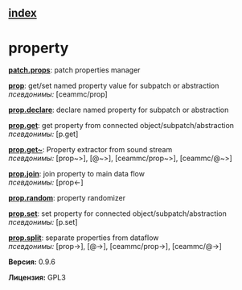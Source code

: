 [index](index.html) 
---

# property




[**patch.props**](patch.props.html): patch properties manager 

[**prop**](prop.html): get/set named property value for subpatch or abstraction <br>
_псевдонимы:_ \[ceammc/prop\]


[**prop.declare**](prop.declare.html): declare named property for subpatch or abstraction 

[**prop.get**](prop.get.html): get property from connected object/subpatch/abstraction <br>
_псевдонимы:_ \[p.get\]


[**prop.get~**](prop.get~.html): Property extractor from sound stream <br>
_псевдонимы:_ \[prop~&gt;\], \[@~&gt;\], \[ceammc/prop~&gt;\], \[ceammc/@~&gt;\]


[**prop.join**](prop.join.html): join property to main data flow <br>
_псевдонимы:_ \[prop&lt;-\]


[**prop.random**](prop.random.html): property randomizer 

[**prop.set**](prop.set.html): set property for connected object/subpatch/abstraction <br>
_псевдонимы:_ \[p.set\]


[**prop.split**](prop.split.html): separate properties from dataflow <br>
_псевдонимы:_ \[prop-&gt;\], \[@-&gt;\], \[ceammc/prop-&gt;\], \[ceammc/@-&gt;\]



**Версия:** 0.9.6

**Лицензия:** GPL3
